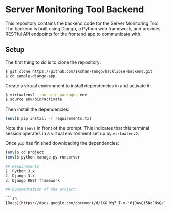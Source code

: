 # Server Monitoring Tool Backend
This repository contains the backend code for the Server Monitoring Tool. The backend is built using Django, a Python web framework, and provides RESTful API endpoints for the frontend app to communicate with.

## Setup

The first thing to do is to clone the repository:

```sh
$ git clone https://github.com/Ikshan-Tango/hacklipse-backend.git
$ cd sample-django-app
```

Create a virtual environment to install dependencies in and activate it:

```sh
$ virtualenv2 --no-site-packages env
$ source env/bin/activate
```

Then install the dependencies:

```sh
(env)$ pip install -r requirements.txt
```
Note the `(env)` in front of the prompt. This indicates that this terminal
session operates in a virtual environment set up by `virtualenv2`.

Once `pip` has finished downloading the dependencies:
```sh
(env)$ cd project
(env)$ python manage.py runserver

## Requirements
1. Python 3.x
2. Django 3.x
3. Django REST framework

## Documentation of the project

```sh
[Docs](https://docs.google.com/document/d/1XG_Wq7_T-m-j6jDAyQi5NdJNsQeT9LohQUMtA1qT3E4/edit?usp=sharing)
```
